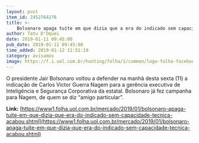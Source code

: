 ```yaml
---
layout: post
item_id: 2452764276
title: >-
    Bolsonaro apaga tuíte em que dizia que a era do indicado sem capacidade técnica acabou
author: Tatu D'Oquei
date: 2019-01-11 09:45:00
pub_date: 2019-01-11 09:45:00
time_added: 2019-01-12 11:51:19
category: avisamos
image: https://f.i.uol.com.br/hunting/folha/1/common/logo-folha-facebook.jpg
---
```


O presidente Jair Bolsonaro voltou a defender na manhã desta sexta (11) a indicação de Carlos Victor Guerra Nagem para a gerência executiva de Inteligência e Segurança Corporativa da estatal. Bolsonaro já fez campanha para Nagem, de quem se diz “amigo particular”.

**Link:** [https://www1.folha.uol.com.br/mercado/2019/01/bolsonaro-apaga-tuite-em-que-dizia-que-era-do-indicado-sem-capacidade-tecnica-acabou.shtml](https://www1.folha.uol.com.br/mercado/2019/01/bolsonaro-apaga-tuite-em-que-dizia-que-era-do-indicado-sem-capacidade-tecnica-acabou.shtml)

